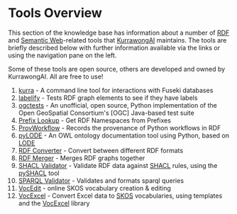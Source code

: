 # Tools Overview

This section of the knowledge base has information about a number of [RDF](https://www.w3.org/RDF/) and [Semantic Web](https://en.wikipedia.org/wiki/Semantic_Web)-related tools that [KurrawongAI](https://kurrawong.ai/) maintains. The tools are briefly described below with further information available via the links or using the navigation pane on the left. 

Some of these tools are open source, others are developed and owned by KurrawongAI. All are free to use!

1. [kurra](kurra.md) - A command line tool for interactions with Fuseki databases
2. [labelify](labelify.md) - Tests RDF graph elements to see if they have labels
3. [ogctests](ogc-tests.md) - An unofficial, open source, Python implementation of the Open GeoSpatial Consortium's \[OGC] Java-based test suite
4. [Prefix Lookup](prefix-lookup.md) - Get RDF Namespaces from Prefixes
5. [ProvWorkflow](provworkflow.md) - Records the provenance of Python workflows in RDF 
6. [pyLODE](pylode.md) - An OWL ontology documentation tool using Python, based on [LODE](https://essepuntato.it/lode/)
7. [RDF Converter](rdf-converter.md) - Convert between different RDF formats
8. [RDF Merger](rdf-merger.md) - Merges RDF graphs together
9. [SHACL Validator](shacl-validator.md) - Validate RDF data against [SHACL](https://www.w3.org/TR/shacl/) rules, using the [pySHACL](https://github.com/RDFLib/pySHACL) tool
10. [SPARQL Validator](sparql-parser.md) - Validates and formats sparql queries
11. [VocEdit](vocedit.md) - online SKOS vocabulary creation & editing
11. [VocExcel](vocexcel.md) - Convert Excel data to [SKOS](https://www.w3.org/TR/skos-primer/) vocabularies, using templates and the [VocExcel](https://github.com/Kurrawong/VocExcel) library